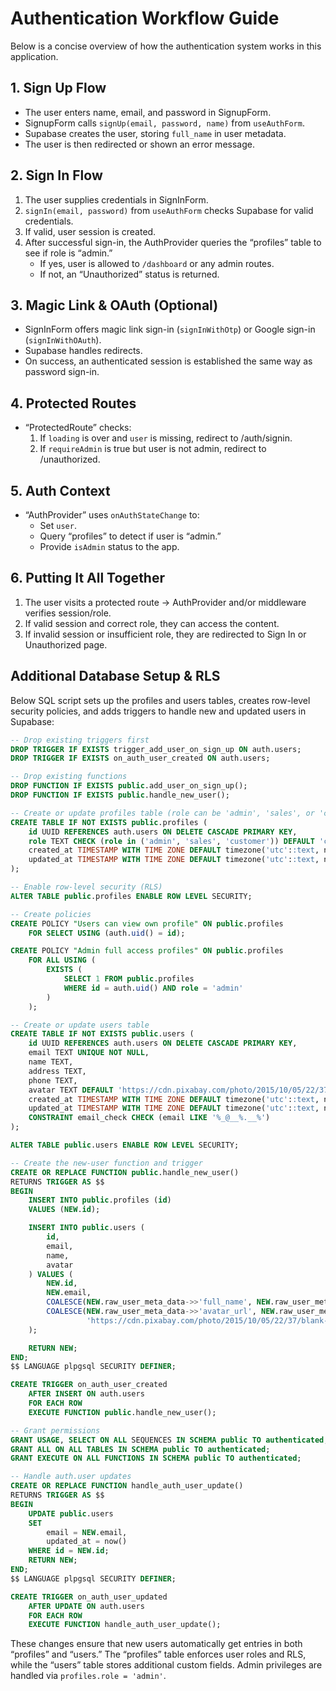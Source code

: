 # Authentication Workflow Guide

Below is a concise overview of how the authentication system works in this application.

## 1. Sign Up Flow
- The user enters name, email, and password in SignupForm.
- SignupForm calls `signUp(email, password, name)` from `useAuthForm`.
- Supabase creates the user, storing `full_name` in user metadata.
- The user is then redirected or shown an error message.

## 2. Sign In Flow
1. The user supplies credentials in SignInForm.
2. `signIn(email, password)` from `useAuthForm` checks Supabase for valid credentials.
3. If valid, user session is created.
4. After successful sign-in, the AuthProvider queries the “profiles” table to see if role is “admin.”
   - If yes, user is allowed to `/dashboard` or any admin routes.
   - If not, an “Unauthorized” status is returned.

## 3. Magic Link & OAuth (Optional)
- SignInForm offers magic link sign-in (`signInWithOtp`) or Google sign-in (`signInWithOAuth`).
- Supabase handles redirects.
- On success, an authenticated session is established the same way as password sign-in.

## 4. Protected Routes
- “ProtectedRoute” checks:
  1. If `loading` is over and `user` is missing, redirect to /auth/signin.
  2. If `requireAdmin` is true but user is not admin, redirect to /unauthorized.

## 5. Auth Context
- “AuthProvider” uses `onAuthStateChange` to:
  - Set `user`.
  - Query “profiles” to detect if user is “admin.”
  - Provide `isAdmin` status to the app.

## 6. Putting It All Together
1. The user visits a protected route → AuthProvider and/or middleware verifies session/role.
2. If valid session and correct role, they can access the content.
3. If invalid session or insufficient role, they are redirected to Sign In or Unauthorized page.

## Additional Database Setup & RLS

Below SQL script sets up the profiles and users tables, creates row-level security policies, and adds triggers to handle new and updated users in Supabase:

```sql
-- Drop existing triggers first
DROP TRIGGER IF EXISTS trigger_add_user_on_sign_up ON auth.users;
DROP TRIGGER IF EXISTS on_auth_user_created ON auth.users;

-- Drop existing functions
DROP FUNCTION IF EXISTS public.add_user_on_sign_up();
DROP FUNCTION IF EXISTS public.handle_new_user();

-- Create or update profiles table (role can be 'admin', 'sales', or 'customer')
CREATE TABLE IF NOT EXISTS public.profiles (
    id UUID REFERENCES auth.users ON DELETE CASCADE PRIMARY KEY,
    role TEXT CHECK (role in ('admin', 'sales', 'customer')) DEFAULT 'customer',
    created_at TIMESTAMP WITH TIME ZONE DEFAULT timezone('utc'::text, now()) NOT NULL,
    updated_at TIMESTAMP WITH TIME ZONE DEFAULT timezone('utc'::text, now()) NOT NULL
);

-- Enable row-level security (RLS)
ALTER TABLE public.profiles ENABLE ROW LEVEL SECURITY;

-- Create policies
CREATE POLICY "Users can view own profile" ON public.profiles
    FOR SELECT USING (auth.uid() = id);

CREATE POLICY "Admin full access profiles" ON public.profiles
    FOR ALL USING (
        EXISTS (
            SELECT 1 FROM public.profiles
            WHERE id = auth.uid() AND role = 'admin'
        )
    );

-- Create or update users table
CREATE TABLE IF NOT EXISTS public.users (
    id UUID REFERENCES auth.users ON DELETE CASCADE PRIMARY KEY,
    email TEXT UNIQUE NOT NULL,
    name TEXT,
    address TEXT,
    phone TEXT,
    avatar TEXT DEFAULT 'https://cdn.pixabay.com/photo/2015/10/05/22/37/blank-profile-picture-973460_1280.png',
    created_at TIMESTAMP WITH TIME ZONE DEFAULT timezone('utc'::text, now()) NOT NULL,
    updated_at TIMESTAMP WITH TIME ZONE DEFAULT timezone('utc'::text, now()) NOT NULL,
    CONSTRAINT email_check CHECK (email LIKE '%_@__%.__%')
);

ALTER TABLE public.users ENABLE ROW LEVEL SECURITY;

-- Create the new-user function and trigger
CREATE OR REPLACE FUNCTION public.handle_new_user()
RETURNS TRIGGER AS $$
BEGIN
    INSERT INTO public.profiles (id)
    VALUES (NEW.id);

    INSERT INTO public.users (
        id,
        email,
        name,
        avatar
    ) VALUES (
        NEW.id,
        NEW.email,
        COALESCE(NEW.raw_user_meta_data->>'full_name', NEW.raw_user_meta_data->>'name', NEW.email),
        COALESCE(NEW.raw_user_meta_data->>'avatar_url', NEW.raw_user_meta_data->>'avatar',
                 'https://cdn.pixabay.com/photo/2015/10/05/22/37/blank-profile-picture-973460_1280.png')
    );

    RETURN NEW;
END;
$$ LANGUAGE plpgsql SECURITY DEFINER;

CREATE TRIGGER on_auth_user_created
    AFTER INSERT ON auth.users
    FOR EACH ROW
    EXECUTE FUNCTION public.handle_new_user();

-- Grant permissions
GRANT USAGE, SELECT ON ALL SEQUENCES IN SCHEMA public TO authenticated;
GRANT ALL ON ALL TABLES IN SCHEMA public TO authenticated;
GRANT EXECUTE ON ALL FUNCTIONS IN SCHEMA public TO authenticated;

-- Handle auth.user updates
CREATE OR REPLACE FUNCTION handle_auth_user_update()
RETURNS TRIGGER AS $$
BEGIN
    UPDATE public.users
    SET
        email = NEW.email,
        updated_at = now()
    WHERE id = NEW.id;
    RETURN NEW;
END;
$$ LANGUAGE plpgsql SECURITY DEFINER;

CREATE TRIGGER on_auth_user_updated
    AFTER UPDATE ON auth.users
    FOR EACH ROW
    EXECUTE FUNCTION handle_auth_user_update();
```

These changes ensure that new users automatically get entries in both “profiles” and “users.” The “profiles” table enforces user roles and RLS, while the “users” table stores additional custom fields. Admin privileges are handled via `profiles.role = 'admin'`.
